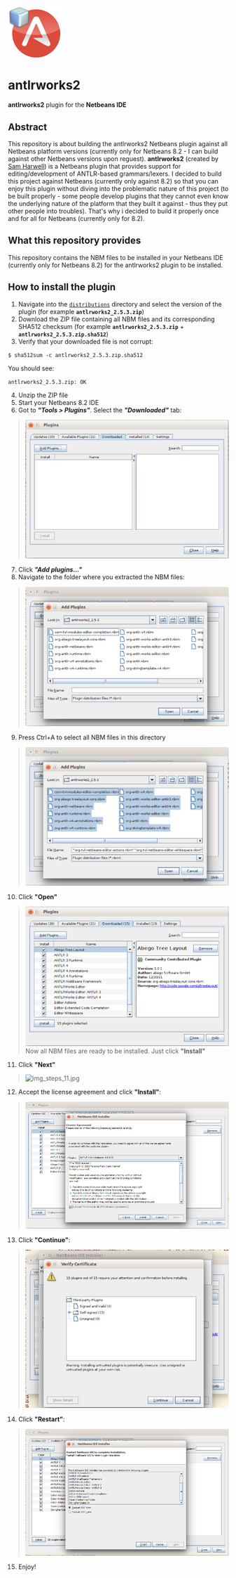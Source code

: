 # ![antlrworks2](./logo-antlr-2.png "antlrworks2")
# antlrworks2 

**antlrworks2** plugin for the **Netbeans IDE**

## Abstract

This repository is about building the antlrworks2 Netbeans plugin against all Netbeans platform versions (currently only for Netbeans 8.2 - I can build against other Netbeans versions upon reguest).
**antlrworks2** (created by [Sam Harwell](https://github.com/tunnelvisionlabs/antlrworks2)) is a Netbeans plugin that provides support for editing/development of ANTLR-based grammars/lexers.
I decided to build this project against Netbeans (currently only against 8.2) so that you can enjoy this plugin without diving into the problematic nature of this project (to be built properly - some people develop plugins that they cannot even know the underlying nature of the platform that they built it against - thus they put other people into troubles). That's why i decided to build it properly once and for all for Netbeans (currently only for 8.2).

## What this repository provides

This repository contains the NBM files to be installed in your Netbeans IDE (currently only for Netbeans 8.2) for the antlrworks2 plugin to be installed.

## How to install the plugin

1. Navigate into the [`distributions`](./distributions) directory and select the version of the plugin (for example **`antlrworks2_2.5.3.zip`**)
2. Download the ZIP file containing all NBM files and its corresponding SHA512 checksum (for example **`antlrworks2_2.5.3.zip`** + **`antlrworks2_2.5.3.zip.sha512`**)
3. Verify that your downloaded file is not corrupt:
 >
 ```console
 $ sha512sum -c antlrworks2_2.5.3.zip.sha512
 ```
 You should see:
  >
 ```console
 antlrworks2_2.5.3.zip: OK
 ```
4. Unzip the ZIP file
5. Start your Netbeans 8.2 IDE
6. Got to ***"Tools > Plugins"***. Select the ***"Downloaded"*** tab:
 > ![img_steps_6.jpg](./img/img_steps_6.jpg "Got to Tools > Plugins. Select the Downloaded tab")
7. Click ***"Add plugins..."***
8. Navigate to the folder where you extracted the NBM files:
 > ![img_steps_8.jpg](./img/img_steps_8.jpg "Navigate to the folder where you extracted the NBM files")
9. Press Ctrl+A to select all NBM files in this directory
 > ![img_steps_9.jpg](./img/img_steps_9.jpg "Select all NBM files in this directory")
10. Click **"Open"**
 > ![img_steps_10.jpg](./img/img_steps_10.jpg "Select all NBM files in this directory")
 > Now all NBM files are ready to be installed. Just click **"Install"**
11. Click **"Next"**
 > ![img_steps_11.jpg](./img/img_steps_11.jpg "Accept the license agreement and click Install")
12. Accept the license agreement and click **"Install"**:
 > ![img_steps_12.jpg](./img/img_steps_12.jpg "Accept the license agreement and click Install")
13. Click **"Continue"**:
 > ![img_steps_13.jpg](./img/img_steps_13.jpg "Click Continue")
14. Click **"Restart"**:
 > ![img_steps_14.jpg](./img/img_steps_14.jpg "Click Restart")
15. Enjoy!
